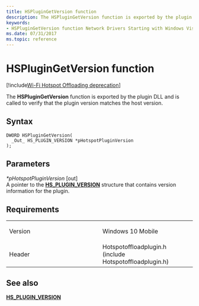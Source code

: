 ```yaml
---
title: HSPluginGetVersion function
description: The HSPluginGetVersion function is exported by the plugin DLL and is called to verify that the plugin version matches the host version.
keywords: 
- HSPluginGetVersion function Network Drivers Starting with Windows Vista
ms.date: 07/31/2017
ms.topic: reference
---
```


# HSPluginGetVersion function

[!include[Wi-Fi Hotspot Offloading deprecation](../includes/wi-fi-hotspot-offloading-deprecation.md)]


The **HSPluginGetVersion** function is exported by the plugin DLL and is called to verify that the plugin version matches the host version.

## Syntax

```ManagedCPlusPlus
DWORD HSPluginGetVersion(
  _Out_ HS_PLUGIN_VERSION *pHotspotPluginVersion
);
```

## Parameters

*\*pHotspotPluginVersion* \[out\]  
A pointer to the [**HS\_PLUGIN\_VERSION**](hs-plugin-version.md) structure that contains version information for the plugin.

## Requirements

<table>
<colgroup>
<col width="50%" />
<col width="50%" />
</colgroup>
<tbody>
<tr class="odd">
<td><p>Version</p></td>
<td><p>Windows 10 Mobile</p></td>
</tr>
<tr class="even">
<td><p>Header</p></td>
<td>Hotspotoffloadplugin.h (include Hotspotoffloadplugin.h)</td>
</tr>
</tbody>
</table>

## See also


[**HS\_PLUGIN\_VERSION**](hs-plugin-version.md)

 

 




